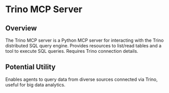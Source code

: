 # Trino MCP Server

## Overview
The Trino MCP server is a Python MCP server for interacting with the Trino distributed SQL query engine. Provides resources to list/read tables and a tool to execute SQL queries. Requires Trino connection details.

## Potential Utility
Enables agents to query data from diverse sources connected via Trino, useful for big data analytics.
